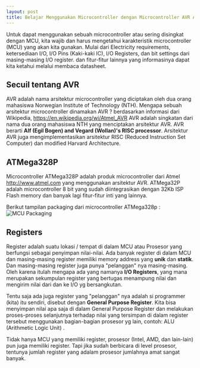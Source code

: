 ```yaml
---
layout: post
title: Belajar Menggunakan Microcontroller dengan Microcontroller AVR ATMega328P
---
```


Untuk dapat menggunakan sebuah microcontroller atau sering disingkat dengan MCU, kita wajib dan harus mengetahui karakteristik microcontroller (MCU) yang akan kita gunakan. Mulai dari Electricity requirements, ketersediaan I/O, I/O Pins (Kaki-kaki IC), I/O Registers, dan bit settings dari masing-masing I/O register. dan fitur-fitur lainnya yang informasinya dapat kita ketahui melalui membaca datasheet.

## Secuil tentang AVR
AVR adalah nama arsitektur microcontroller  yang diciptakan oleh dua orang mahasiswa Norwegian Institute of Technology (NTH). 
Mengapa sebuah arsitektur microcontroller dinamakan AVR ? berdasarkan informasi dari Wikipedia, https://en.wikipedia.org/wi/Atmel_AVR AVR adalah singkatan dari nama dua orang mahasiswa NTH yang menciptakan arsitektur AVR. AVR berarti **Alf (Egil Bogen) and Vegard (Wollan)'s RISC processor**. Arsitektur AVR juga mengimplementasikan arsitektur RISC (Reduced Instruction Set Computer) dan modified Harvard Architecture.

## ATMega328P
Microcontroller ATMega328P adalah produk microcontroller dari Atmel http://www.atmel.com yang menggunakan arsitektur AVR. 
ATMega32P adalah microcontroller 8 bit yang sudah diintegrasikan dengan 32Kb ISP Flash memory dan banyak lagi fitur-fitur inti yang lainnya. 

Berikut tampilan packaging dari microcontroller ATMega328p :
![MCU Packaging](http://res.cloudinary.com/okaprinarjaya/image/upload/c_scale,w_800/v1466608123/okadiary/ATMEGA328P-PU.jpg)

## Registers
Register adalah suatu lokasi / tempat di dalam MCU atau Prosesor yang berfungsi sebagai penyimpan nilai-nilai. Ada banyak register di dalam MCU dan masing-masing register memiliki memory address yang **unik** dan **statik**. Dan masing-masing register juga punya "pelanggan" nya masing-masing. Oleh karena itulah mengapa ada yang namanya **I/O Registers**, yang mana merupakan sekumpulan register yang bertugas menampung nilai dan mengirim nilai dari dan ke I/O yg bersangkutan. 

Tentu saja ada juga register yang "pelanggan" nya adalah si programmer (kita) itu sendiri, disebut dengan **General Purpose Register**. Kita bisa menyimpan nilai apa saja di dalam General Purpose Register dan melakukan proses-proses selanjutnya terhadap nilai yang tersimpan di dalam register tersebut menggunakan bagian-bagian prosesor yg lain, contoh: ALU (Arithmetic Logic Unit) .

Tidak hanya MCU yang memiliki register, prosesor (Intel, AMD, dan lain-lain) pun juga memiliki register. Tapi jika sudah berbicara di level prosesor, tentunya jumlah register yang adalam prosesor jumlahnya amat sangat banyak.
